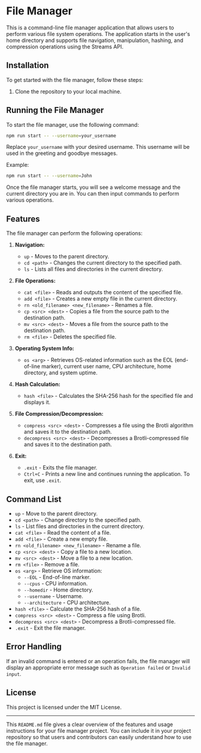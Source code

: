 # File Manager

This is a command-line file manager application that allows users to perform various file system operations. The application starts in the user's home directory and supports file navigation, manipulation, hashing, and compression operations using the Streams API.

## Installation

To get started with the file manager, follow these steps:

1. Clone the repository to your local machine.

## Running the File Manager

To start the file manager, use the following command:

```bash
npm run start -- --username=your_username
```

Replace `your_username` with your desired username. This username will be used in the greeting and goodbye messages.

Example:

```bash
npm run start -- --username=John
```

Once the file manager starts, you will see a welcome message and the current directory you are in. You can then input commands to perform various operations.


## Features

The file manager can perform the following operations:

1. **Navigation:**
    - `up` - Moves to the parent directory.
    - `cd <path>` - Changes the current directory to the specified path.
    - `ls` - Lists all files and directories in the current directory.

2. **File Operations:**
    - `cat <file>` - Reads and outputs the content of the specified file.
    - `add <file>` - Creates a new empty file in the current directory.
    - `rn <old_filename> <new_filename>` - Renames a file.
    - `cp <src> <dest>` - Copies a file from the source path to the destination path.
    - `mv <src> <dest>` - Moves a file from the source path to the destination path.
    - `rm <file>` - Deletes the specified file.

3. **Operating System Info:**
    - `os <arg>` - Retrieves OS-related information such as the EOL (end-of-line marker), current user name, CPU architecture, home directory, and system uptime.

4. **Hash Calculation:**
    - `hash <file>` - Calculates the SHA-256 hash for the specified file and displays it.

5. **File Compression/Decompression:**
    - `compress <src> <dest>` - Compresses a file using the Brotli algorithm and saves it to the destination path.
    - `decompress <src> <dest>` - Decompresses a Brotli-compressed file and saves it to the destination path.

6. **Exit:**
    - `.exit` - Exits the file manager.
    - `Ctrl+C` - Prints a new line and continues running the application. To exit, use `.exit`.

## Command List

- `up` - Move to the parent directory.
- `cd <path>` - Change directory to the specified path.
- `ls` - List files and directories in the current directory.
- `cat <file>` - Read the content of a file.
- `add <file>` - Create a new empty file.
- `rn <old_filename> <new_filename>` - Rename a file.
- `cp <src> <dest>` - Copy a file to a new location.
- `mv <src> <dest>` - Move a file to a new location.
- `rm <file>` - Remove a file.
- `os <arg>` - Retrieve OS information:
    - `--EOL` - End-of-line marker.
    - `--cpus` - CPU information.
    - `--homedir` - Home directory.
    - `--username` - Username.
    - `--architecture` - CPU architecture.
- `hash <file>` - Calculate the SHA-256 hash of a file.
- `compress <src> <dest>` - Compress a file using Brotli.
- `decompress <src> <dest>` - Decompress a Brotli-compressed file.
- `.exit` - Exit the file manager.

## Error Handling

If an invalid command is entered or an operation fails, the file manager will display an appropriate error message such as `Operation failed` or `Invalid input`.

## License

This project is licensed under the MIT License.

---

This `README.md` file gives a clear overview of the features and usage instructions for your file manager project. You can include it in your project repository so that users and contributors can easily understand how to use the file manager.